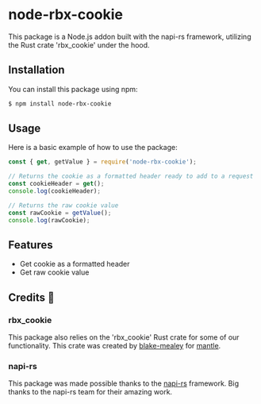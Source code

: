 # node-rbx-cookie

This package is a Node.js addon built with the napi-rs framework, utilizing the Rust crate 'rbx_cookie' under the hood.

## Installation

You can install this package using npm:

```bash
$ npm install node-rbx-cookie
```

## Usage

Here is a basic example of how to use the package:

```javascript
const { get, getValue } = require('node-rbx-cookie');

// Returns the cookie as a formatted header ready to add to a request
const cookieHeader = get();
console.log(cookieHeader);

// Returns the raw cookie value
const rawCookie = getValue();
console.log(rawCookie);
```

## Features

* Get cookie as a formatted header
* Get raw cookie value

## Credits 💖

### rbx_cookie

This package also relies on the 'rbx_cookie' Rust crate for some of our functionality. This crate was created by [blake-mealey](https://github.com/blake-mealey) for [mantle](https://github.com/blake-mealey/mantle).

### napi-rs

This package was made possible thanks to the [napi-rs](https://github.com/napi-rs/napi-rs) framework. Big thanks to the napi-rs team for their amazing work.